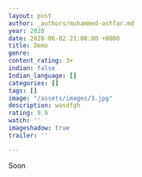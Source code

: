 ```yaml
---
layout: post
author: _authors/muhammed-ashfar.md
year: 2020
date: 2020-06-02 21:00:00 +0000
title: Demo
genre:
content_rating: 3+
indian: false
Indian_language: []
categories: []
tags: []
image: "/assets/images/3.jpg"
description: wasdfgh
rating: 9.9
watch: ''
imageshadow: true
trailer: ''

---
```

Soon
